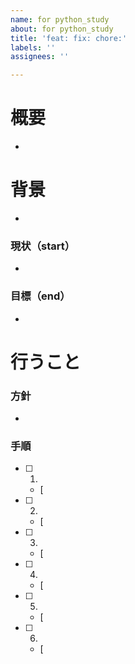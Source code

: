 ```yaml
---
name: for python_study
about: for python_study
title: 'feat: fix: chore:'
labels: ''
assignees: ''

---
```


# 概要
- 

# 背景
- 

### 現状（start）
- 
### 目標（end）
- 

# 行うこと
### 方針
- 

### 手順
- [ ] 1.
    - [
- [ ] 2.
    - [
- [ ] 3.
    - [
- [ ] 4.
    - [
- [ ] 5.
    - [
- [ ] 6.
    - [
